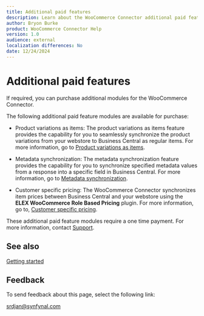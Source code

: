 ```yaml
---
title: Additional paid features
description: Learn about the WooCommerce Connector additional paid features.
author: Bryon Burke
product: WooCommerce Connector Help
version: 1.0
audience: external
localization differences: No
date: 12/24/2024
---
```


<!-- markdownlint-disable MD006 MD007 MD009 MD024 MD025 MD033 -->
<!--// cspell:ignore  markdownlint allowfullscreen keyframes webstore ELEX -->

# Additional paid features

If required, you can purchase additional modules for the WooCommerce Connector. 

The following additional paid feature modules are available for purchase:

- Product variations as items: The product variations as items feature provides the capability for you to seamlessly synchronize the product variations from your webstore to Business Central as regular items. For more information, go to [Product variations as items](product-variations-as-items.md).

- Metadata synchronization: The metadata synchronization feature provides the capability for you to synchronize specified metadata values from a response into a specific field in Business Central. For more information, go to [Metadata synchronization](metadata-synchronization.md).

- Customer specific pricing: The WooCommerce Connector synchronizes item prices between Business Central and your webstore using the <b>ELEX WooCommerce Role Based Pricing</b> plugin. For more information, go to, [Customer specific pricing](customer-specific-pricing.md).

These additional paid feature modules require a one time payment. For more information, contact <a href="https://www.synfynal.com/contact" target="_blank">Support</a>.

## See also

[Getting started](getting-started.md)

## Feedback

To send feedback about this page, select the following link:

[srdjan@synfynal.com](mailto:srdjan@synfynal.com?subject=Documentation%20Feedback%20Product%20Docs:%20additional-paid-features)
